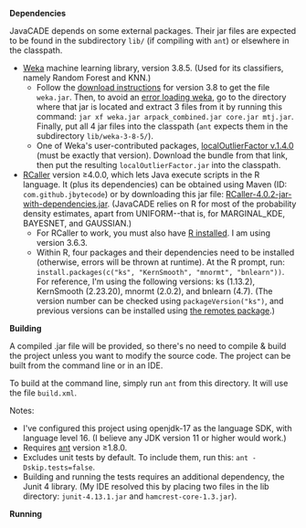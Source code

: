 **Dependencies**

JavaCADE depends on some external packages. Their jar files are expected to be found in the subdirectory `lib/` (if compiling with `ant`) or elsewhere in the classpath.
* [Weka](https://waikato.github.io/weka-wiki/) machine learning library, version 3.8.5. (Used for its classifiers, namely Random Forest and KNN.) 
    * Follow the [download instructions](https://waikato.github.io/weka-wiki/downloading_weka/) for version 3.8 to get the file `weka.jar`. Then, to avoid an [error loading weka](https://stackoverflow.com/questions/42178995/weka-linear-regression-classnotfoundexception), go to the directory where that jar is located and extract 3 files from it by running this command: `jar xf weka.jar arpack_combined.jar core.jar mtj.jar`. Finally, put all 4 jar files into the classpath (`ant` expects them in the subdirectory `lib/weka-3-8-5/`).
    * One of Weka's user-contributed packages, [localOutlierFactor v.1.4.0](https://weka.sourceforge.io/packageMetaData/localOutlierFactor/1.0.4.html) (must be exactly that version). Download the bundle from that link, then put the resulting `localOutlierFactor.jar` into the classpath.   
* [RCaller](https://github.com/jbytecode/rcaller) version ≥4.0.0, which lets Java execute scripts in the R language. It (plus its dependencies) can be obtained using Maven (ID: `com.github.jbytecode`) or by downloading this jar file: [RCaller-4.0.2-jar-with-dependencies.jar](https://github.com/jbytecode/rcaller/releases/download/RCaller-4.0.2/RCaller-4.0.2-jar-with-dependencies.jar). (JavaCADE relies on R for most of the probability density estimates, apart from UNIFORM--that is, for MARGINAL_KDE, BAYESNET, and GAUSSIAN.)
    * For RCaller to work, you must also have [R installed](https://www.r-project.org/). I am using version 3.6.3.  
    * Within R, four packages and their dependencies need to be installed (otherwise, errors will be thrown at runtime). At the R prompt, run: `install.packages(c("ks", "KernSmooth", "mnormt", "bnlearn"))`. For reference, I'm using the following versions: ks (1.13.2), KernSmooth (2.23.20), mnormt (2.0.2), and bnlearn (4.7). (The version number can be checked using `packageVersion("ks")`, and previous versions can be installed using [the remotes package](https://stackoverflow.com/a/29840882/).)
      


**Building**

A compiled .jar file will be provided, so there's no need to compile & build the project unless you want to modify the source code.
The project can be built from the command line or in an IDE.

To build at the command line, simply run `ant` from this directory. It will use the file `build.xml`.


Notes: 
* I've configured this project using openjdk-17 as the language SDK, with language level 16. (I believe any JDK version 11 or higher would work.)
* Requires [ant](http://ant.apache.org/) version ≥1.8.0.  
* Excludes unit tests by default. To include them, run this:
`ant -Dskip.tests=false`.
* Building and running the tests requires an additional dependency, the Junit 4 library. (My IDE resolved this by placing two files in the lib directory: `junit-4.13.1.jar` and `hamcrest-core-1.3.jar`).


**Running**
